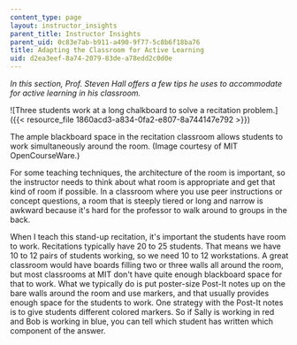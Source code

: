 ```yaml
---
content_type: page
layout: instructor_insights
parent_title: Instructor Insights
parent_uid: 0c83e7ab-b911-a490-9f77-5c8b6f18ba76
title: Adapting the Classroom for Active Learning
uid: d2ea3eef-8a74-2079-83de-a78edd2c0d0e
---
```


_In this section, Prof. Steven Hall offers a few tips he uses to accommodate for active learning in his classroom._

![Three students work at a long chalkboard to solve a recitation problem.]({{< resource_file 1860acd3-a834-0fa2-e807-8a744147e792 >}})

The ample blackboard space in the recitation classroom allows students to work simultaneously around the room. (Image courtesy of MIT OpenCourseWare.)

For some teaching techniques, the architecture of the room is important, so the instructor needs to think about what room is appropriate and get that kind of room if possible. In a classroom where you use peer instructions or concept questions, a room that is steeply tiered or long and narrow is awkward because it's hard for the professor to walk around to groups in the back.

When I teach this stand-up recitation, it's important the students have room to work. Recitations typically have 20 to 25 students. That means we have 10 to 12 pairs of students working, so we need 10 to 12 workstations. A great classroom would have boards filling two or three walls all around the room, but most classrooms at MIT don't have quite enough blackboard space for that to work. What we typically do is put poster-size Post-It notes up on the bare walls around the room and use markers, and that usually provides enough space for the students to work. One strategy with the Post-It notes is to give students different colored markers. So if Sally is working in red and Bob is working in blue, you can tell which student has written which component of the answer.